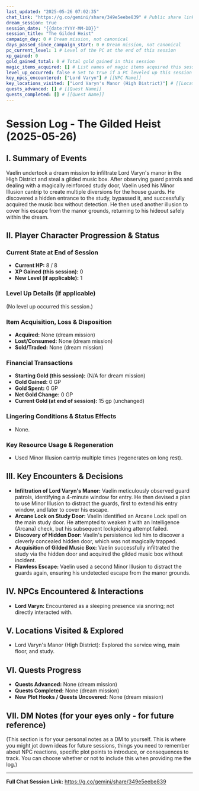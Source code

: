```yaml
---
last_updated: "2025-05-26 07:02:35"
chat_link: "https://g.co/gemini/share/349e5eebe839" # Public share link to the corresponding chat session
dream_session: true
session_date: "{{date:YYYY-MM-DD}}"
session_title: "The Gilded Heist"
campaign_day: 0 # Dream mission, not canonical
days_passed_since_campaign_start: 0 # Dream mission, not canonical
pc_current_level: 1 # Level of the PC at the end of this session
xp_gained: 0
gold_gained_total: 0 # Total gold gained in this session
magic_items_acquired: [] # List names of magic items acquired this session for quick identification
level_up_occurred: false # Set to true if a PC leveled up this session
key_npcs_encountered: ["Lord Varyn"] # [[NPC Name]]
key_locations_visited: ["Lord Varyn's Manor (High District)"] # [[Location Name]]
quests_advanced: [] # [[Quest Name]]
quests_completed: [] # [[Quest Name]]
---
```


# Session Log - The Gilded Heist (2025-05-26)

## I. Summary of Events

Vaelin undertook a dream mission to infiltrate Lord Varyn's manor in the High District and steal a gilded music box. After observing guard patrols and dealing with a magically reinforced study door, Vaelin used his Minor Illusion cantrip to create multiple diversions for the house guards. He discovered a hidden entrance to the study, bypassed it, and successfully acquired the music box without detection. He then used another illusion to cover his escape from the manor grounds, returning to his hideout safely within the dream.

## II. Player Character Progression & Status

### Current State at End of Session
* **Current HP:** 8 / 8
* **XP Gained (this session):** 0
* **New Level (if applicable):** 1

### Level Up Details (if applicable)
(No level up occurred this session.)

### Item Acquisition, Loss & Disposition
* **Acquired:** None (dream mission)
* **Lost/Consumed:** None (dream mission)
* **Sold/Traded:** None (dream mission)

### Financial Transactions
* **Starting Gold (this session):** (N/A for dream mission)
* **Gold Gained:** 0 GP
* **Gold Spent:** 0 GP
* **Net Gold Change:** 0 GP
* **Current Gold (at end of session):** 15 gp (unchanged)

### Lingering Conditions & Status Effects
* None.

### Key Resource Usage & Regeneration
* Used Minor Illusion cantrip multiple times (regenerates on long rest).


## III. Key Encounters & Decisions

* **Infiltration of Lord Varyn's Manor:** Vaelin meticulously observed guard patrols, identifying a 4-minute window for entry. He then devised a plan to use Minor Illusion to distract the guards, first to extend his entry window, and later to cover his escape.
* **Arcane Lock on Study Door:** Vaelin identified an Arcane Lock spell on the main study door. He attempted to weaken it with an Intelligence (Arcana) check, but his subsequent lockpicking attempt failed.
* **Discovery of Hidden Door:** Vaelin's persistence led him to discover a cleverly concealed hidden door, which was not magically trapped.
* **Acquisition of Gilded Music Box:** Vaelin successfully infiltrated the study via the hidden door and acquired the gilded music box without incident.
* **Flawless Escape:** Vaelin used a second Minor Illusion to distract the guards again, ensuring his undetected escape from the manor grounds.

## IV. NPCs Encountered & Interactions

* **Lord Varyn:** Encountered as a sleeping presence via snoring; not directly interacted with.

## V. Locations Visited & Explored

* Lord Varyn's Manor (High District): Explored the service wing, main floor, and study.

## VI. Quests Progress

* **Quests Advanced:** None (dream mission)
* **Quests Completed:** None (dream mission)
* **New Plot Hooks / Quests Uncovered:** None (dream mission)

## VII. DM Notes (for your eyes only - for future reference)

(This section is for your personal notes as a DM to yourself. This is where you might jot down ideas for future sessions, things you need to remember about NPC reactions, specific plot points to introduce, or consequences to track. You can choose whether or not to include this when providing me the log.)

---
**Full Chat Session Link:** https://g.co/gemini/share/349e5eebe839